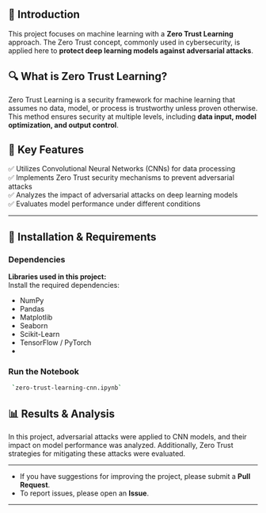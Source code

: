 ## **📌 Introduction**  
This project focuses on machine learning with a **Zero Trust Learning** approach. The Zero Trust concept, commonly used in cybersecurity, is applied here to **protect deep learning models against adversarial attacks**.  

## **🔍 What is Zero Trust Learning?**  
Zero Trust Learning is a security framework for machine learning that assumes no data, model, or process is trustworthy unless proven otherwise. This method ensures security at multiple levels, including **data input, model optimization, and output control**.  

## **🚀 Key Features**  
✅ Utilizes Convolutional Neural Networks (CNNs) for data processing  
✅ Implements Zero Trust security mechanisms to prevent adversarial attacks  
✅ Analyzes the impact of adversarial attacks on deep learning models  
✅ Evaluates model performance under different conditions  

---
## 🔧 Installation & Requirements  

### Dependencies  
**Libraries used in this project:**  
Install the required dependencies:  
- NumPy
- Pandas
- Matplotlib
- Seaborn
- Scikit-Learn
- TensorFlow / PyTorch
- 
### Run the Notebook   
```bash
 `zero-trust-learning-cnn.ipynb` 
```   

## **📊 Results & Analysis**  
In this project, adversarial attacks were applied to CNN models, and their impact on model performance was analyzed. Additionally, Zero Trust strategies for mitigating these attacks were evaluated.  

--- 

- If you have suggestions for improving the project, please submit a **Pull Request**.  
- To report issues, please open an **Issue**.  

---  

